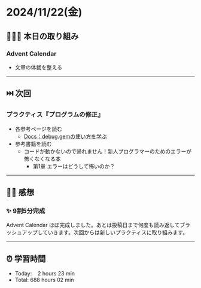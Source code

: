 # 2024/11/22(金)

## 🧑🏻‍💻 本日の取り組み

### Advent Calendar
- 文章の体裁を整える

------------

## ⏭️ 次回
### プラクティス『プログラムの修正』
- 各参考ページを読む
   - [Docs：debug.gemの使い方を学ぶ](https://bootcamp.fjord.jp/pages/how-to-use-debug-gem)
- 参考書籍を読む
   - コードが動かないので帰れません！新人プログラマーのためのエラーが怖くなくなる本
      - 第1章 エラーはどうして怖いのか？
------------

## ✍🏻 感想
### ✨ 9割5分完成
Advent Calendar ほぼ完成しました。あとは投稿日まで何度も読み返してブラッシュアップしていきます。次回からは新しいプラクティスに取り組みます。

------------

## ⏰ 学習時間
- Today:&nbsp;&nbsp;&nbsp; 2 hours 23 min
- Total: 688 hours 02 min

